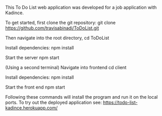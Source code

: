 This To Do List web application was developed for a job application with Kadince.

To get started, first clone the git repository:
git clone https://github.com/travisabinadi/ToDoList.git

Then navigate into the root directory,
cd ToDoList

Install dependencies:
npm install

Start the server
npm start

(Using a second terminal)
Navigate into frontend
cd client

Install dependencies:
npm install

Start the front end
npm start

Following these commands will install the program and run it on the local ports.
To try out the deployed application see:
https://todo-list-kadince.herokuapp.com/